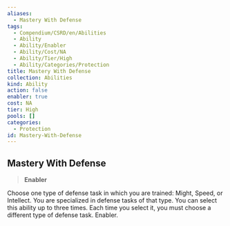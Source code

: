 ```yaml
---
aliases:
  - Mastery With Defense
tags:
  - Compendium/CSRD/en/Abilities
  - Ability
  - Ability/Enabler
  - Ability/Cost/NA
  - Ability/Tier/High
  - Ability/Categories/Protection
title: Mastery With Defense
collection: Abilities
kind: Ability
action: false
enabler: true
cost: NA
tier: High
pools: []
categories:
  - Protection
id: Mastery-With-Defense
---
```

## Mastery With Defense  
  
>**Enabler**
  
  
  
Choose one type of defense task in which you are trained: Might, Speed, or Intellect. You are specialized in defense tasks of that type. You can select this ability up to three times. Each time you select it, you must choose a different type of defense task. Enabler.
